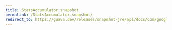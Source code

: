 ```yaml
---
title: StatsAccumulator.snapshot
permalink: /StatsAccumulator.snapshot/
redirect_to: https://guava.dev/releases/snapshot-jre/api/docs/com/google/common/math/StatsAccumulator.html#snapshot--
---
```

